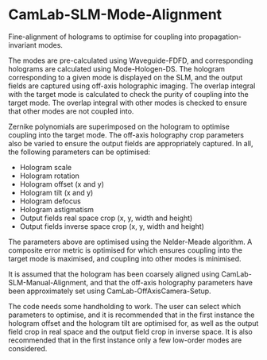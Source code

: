 # CamLab-SLM-Mode-Alignment

Fine-alignment of holograms to optimise for coupling into propagation-invariant modes.

The modes are pre-calculated using Waveguide-FDFD, and corresponding holograms are calculated using Mode-Hologen-DS. The hologram corresponding to a given mode is displayed on the SLM, and the output fields are captured using off-axis holographic imaging. The overlap integral with the target mode is calculated to check the purity of coupling into the target mode. The overlap integral with other modes is checked to ensure that other modes are not coupled into.

Zernike polynomials are superimposed on the hologram to optimise coupling into the target mode. The off-axis holography crop parameters also be varied to ensure the output fields are appropriately captured. In all, the following parameters can be optimised:
- Hologram scale
- Hologram rotation
- Hologram offset (x and y)
- Hologram tilt (x and y)
- Hologram defocus
- Hologram astigmatism
- Output fields real space crop (x, y, width and height)
- Output fields inverse space crop (x, y, width and height)

The parameters above are optimised using the Nelder-Meade algorithm. A composite error metric is optimised for which ensures coupling into the target mode is maximised, and coupling into other modes is minimised.

It is assumed that the hologram has been coarsely aligned using CamLab-SLM-Manual-Alignment, and that the off-axis holography parameters have been approximately set using CamLab-OffAxisCamera-Setup.

The code needs some handholding to work. The user can select which parameters to optimise, and it is recommended that in the first instance the hologram offset and the hologram tilt are optimised for, as well as the output field crop in real space and the output field crop in inverse space. It is also recommended that in the first instance only a few low-order modes are considered.
